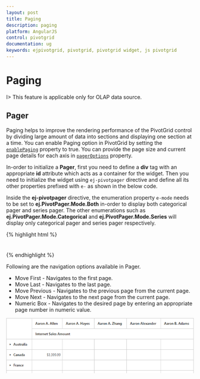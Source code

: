 ```yaml
---
layout: post
title: Paging
description: paging
platform: AngularJS
control: pivotgrid
documentation: ug
keywords: ejpivotgrid, pivotgrid, pivotgrid widget, js pivotgrid 
---
```


# Paging

I> This feature is applicable only for OLAP data source.

## Pager 

Paging helps to improve the rendering performance of the PivotGrid control by dividing large amount of data into sections and displaying one section at a time. You can enable Paging option in PivotGrid by setting the [`enablePaging`](/api/js/ejpivotgrid#members:enablePaging) property to true. You can provide the page size and current page details for each axis in [`pagerOptions`](/api/js/ejpivotgrid#members:pagerOptions) property.

In-order to initialize a **Pager**, first you need to define a **div** tag with an appropriate **id** attribute which acts as a container for the widget. Then you need to initialize the widget using `ej-pivotpager` directive and define all its other properties prefixed with `e-` as shown in the below code.

Inside the **ej-pivotpager** directive, the enumeration property `e-mode` needs to be set to **ej.PivotPager.Mode.Both** in-order to display both categorical pager and series pager. The other enumerations such as **ej.PivotPager.Mode.Categorical** and **ej.PivotPager.Mode.Series** will display only categorical pager and series pager respectively.


{% highlight html %}

<div ng-controller="PivotGridCtrl">
    <div id="PivotGrid1" ej-pivotgrid e-datasource="datasource" e-enablePaging="true" style="height: 350px; width: 100%; float: left; overflow: auto" />
    <div id="PivotPager1" ej-pivotpager e-mode="mode" e-targetcontrolid="PivotGrid1" style="margin-top: 10px; overflow: auto" />
</div>
<script>
    angular.module("PivotGridApp",["ejangular"]).controller('PivotGridCtrl', function ($scope) {
        $scope.dataSource = {
            ///...
            pagerOptions: {
            categoricalPageSize: 4,
            seriesPageSize: 4,
            categoricalCurrentPage: 1,
            seriesCurrentPage: 1
            }
        };
        $scope.datasource = $scope.dataSource;
        $scope.mode = ej.PivotPager.Mode.Both;
    })
</script>

<div id="PivotGrid1"></div>

{% endhighlight %}


Following are the navigation options available in Pager.

* Move First - Navigates to the first page.
* Move Last - Navigates to the last page. 
* Move Previous - Navigates to the previous page from the current page.
* Move Next - Navigates to the next page from the current page.
* Numeric Box - Navigates to the desired page by entering an appropriate page number in numeric value.

![](Paging_images/paging.png)


## Virtual Scrolling

Virtual Scrolling is a technique that allows user to view the PivotGrid information page by page with the use of vertical and horizontal scrollbar. You can enable Virtual Scrolling option in PivotGrid by setting the `e-enableVirtualScrolling` property to true. You can provide the page size and current page details for each axis in [`pagerOptions`](/api/js/ejpivotgrid#members:pagerOptions) property. 

{% highlight html %}

<div ng-controller="PivotGridCtrl">
    <div id="PivotGrid1" ej-pivotgrid e-datasource="datasource" e-enableVirtualScrolling="true" />
</div>
<script>
    angular.module("PivotGridApp",["ejangular"]).controller('PivotGridCtrl', function ($scope) {
        $scope.dataSource = {
            ///...
            pagerOptions: {
            categoricalPageSize: 4,
            seriesPageSize: 4,
            categoricalCurrentPage: 1,
            seriesCurrentPage: 1
            }
        };
        $scope.datasource = $scope.dataSource;
    })
</script>

{% endhighlight %}

![](Paging_images/virtual-scrolling.png)

## Page Settings

The properties associated to paging are:

* EnablePaging – This property is used to enable/disable paging in PivotClient control.
* PagerOptions.CategoricalPageSize - Specifies the number of categorical columns to be displayed within a page of the PivotClient control.
* PagerOptions.SeriesPageSize - Specifies the number of series rows to be displayed within a page of the PivotClient control.
* PagerOptions.CategoricalCurrentPage - Sets the current page of the categorical axis in PivotClient control.
* PagerOptions.SeriesCurrentPage - Sets the current page of the series axis in PivotClient control.

For client mode, page setting for categorical and series axes are mandatorily needed to be set in data source property by using the following properties.

{% highlight html %}

<script>
    angular.module("PivotGridApp",["ejangular"]).controller('PivotGridCtrl', function ($scope) {
        $scope.dataSource = {
            ///...
            pagerOptions: {
            categoricalPageSize: 4,
            seriesPageSize: 4,
            categoricalCurrentPage: 1,
            seriesCurrentPage: 1
            }
        };
        $scope.datasource = $scope.dataSource;
    })
</script>

{% endhighlight %}

For server mode, the page settings for categorical and series axes are done only through OlapReport object, created inside WebAPI or WCF file.

{% highlight c# %}

OlapReport olapReport = new OlapReport();
olapReport.CurrentCubeName = "Adventure Works";
olapReport.EnablePaging = true;
olapReport.PagerOptions.SeriesPageSize = 4;
olapReport.PagerOptions.CategorialPageSize = 5;

{% endhighlight %}